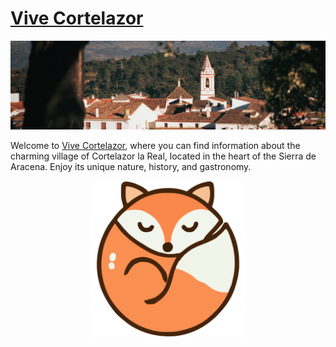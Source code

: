 # [Vive Cortelazor](https://www.vivecortelazor.es)

![Vive Cortelazor](src/ViveCortelazor/wwwroot/images/history/history-cortelazor.jpg)

Welcome to [Vive Cortelazor](https://www.vivecortelazor.es), where you can find information about the charming village of Cortelazor la Real, located in the heart of the Sierra de Aracena. Enjoy its unique nature, history, and gastronomy.

<p align="center">
    <img src="src/ViveCortelazor/wwwroot/images/fox.svg" width="250" title="Vive Cortelazor"/>
</p>
